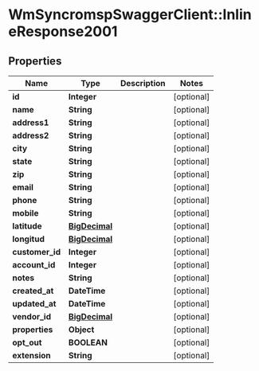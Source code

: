 # WmSyncromspSwaggerClient::InlineResponse2001

## Properties
Name | Type | Description | Notes
------------ | ------------- | ------------- | -------------
**id** | **Integer** |  | [optional] 
**name** | **String** |  | [optional] 
**address1** | **String** |  | [optional] 
**address2** | **String** |  | [optional] 
**city** | **String** |  | [optional] 
**state** | **String** |  | [optional] 
**zip** | **String** |  | [optional] 
**email** | **String** |  | [optional] 
**phone** | **String** |  | [optional] 
**mobile** | **String** |  | [optional] 
**latitude** | [**BigDecimal**](BigDecimal.md) |  | [optional] 
**longitud** | [**BigDecimal**](BigDecimal.md) |  | [optional] 
**customer_id** | **Integer** |  | [optional] 
**account_id** | **Integer** |  | [optional] 
**notes** | **String** |  | [optional] 
**created_at** | **DateTime** |  | [optional] 
**updated_at** | **DateTime** |  | [optional] 
**vendor_id** | [**BigDecimal**](BigDecimal.md) |  | [optional] 
**properties** | **Object** |  | [optional] 
**opt_out** | **BOOLEAN** |  | [optional] 
**extension** | **String** |  | [optional] 

